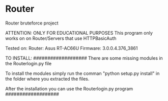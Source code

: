 # Router
Router bruteforce project

ATTENTION:
ONLY FOR EDUCATIONAL PURPOSES
This program only works on on Router/Servers that use HTTPBasicAuth

Tested on:
Router: Asus RT-AC66U
Firmware: 3.0.0.4.376_3861

TO INSTALL:
###################
There are some missing modules in the Routerlogin.py file

To install the modules simply run the comman "python setup.py install" in the folder where you extracted the files.

After the installation you can use the Routerlogin.py program
###################

